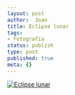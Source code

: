```yaml
---
layout: post
author:  Joan
title: Eclipse lunar
tags:
- Fotografía
status: publish
type: post
published: true
meta: {}
---
```

<a href="http://www.flickr.com/photos/lerion/409421542/"><img src="http://farm1.static.flickr.com/149/409421542_d7353e832c.jpg?v=0" alt="Eclipse lunar" class="center noborder" /></a>
